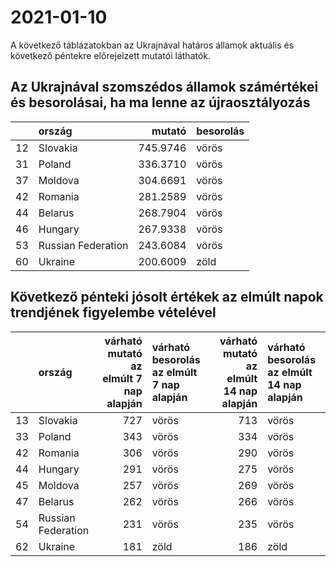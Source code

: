 # 2021-01-10
A következő táblázatokban az Ukrajnával határos államok aktuális és következő péntekre előrejelzett mutatói láthatók.
## Az Ukrajnával szomszédos államok számértékei és besorolásai, ha ma lenne az újraosztályozás

|   |ország             |   mutató|besorolás |
|:--|:------------------|--------:|:---------|
|12 |Slovakia           | 745.9746|vörös     |
|31 |Poland             | 336.3710|vörös     |
|37 |Moldova            | 304.6691|vörös     |
|42 |Romania            | 281.2589|vörös     |
|44 |Belarus            | 268.7904|vörös     |
|46 |Hungary            | 267.9338|vörös     |
|53 |Russian Federation | 243.6084|vörös     |
|60 |Ukraine            | 200.6009|zöld      |
## Következő pénteki jósolt értékek az elmúlt napok trendjének figyelembe vételével
|   |ország             | várható mutató az elmúlt 7 nap alapján|várható besorolás az elmúlt 7 nap alapján | várható mutató az elmúlt 14 nap alapján|várható besorolás az elmúlt 14 nap alapján |
|:--|:------------------|--------------------------------------:|:-----------------------------------------|---------------------------------------:|:------------------------------------------|
|13 |Slovakia           |                                    727|vörös                                     |                                     713|vörös                                      |
|33 |Poland             |                                    343|vörös                                     |                                     334|vörös                                      |
|42 |Romania            |                                    306|vörös                                     |                                     290|vörös                                      |
|44 |Hungary            |                                    291|vörös                                     |                                     275|vörös                                      |
|45 |Moldova            |                                    257|vörös                                     |                                     269|vörös                                      |
|47 |Belarus            |                                    262|vörös                                     |                                     266|vörös                                      |
|54 |Russian Federation |                                    231|vörös                                     |                                     235|vörös                                      |
|62 |Ukraine            |                                    181|zöld                                      |                                     186|zöld                                       |

